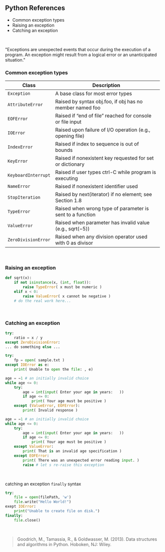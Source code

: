 ## Python References

* Common exception types
* Raising an exception
* Catching an exception

&nbsp;
&nbsp;
&nbsp;

"Exceptions are unexpected events that occur during the execution of a program. An exception might result from a logical error or an unanticipated situation."

### Common exception types

 Class | Description
-------|------------
 `Exception` | A base class for most error types
 `AttributeError` | Raised by syntax obj.foo, if obj has no member named foo
 `EOFError` | Raised if “end of file” reached for console or file input
 `IOError` | Raised upon failure of I/O operation (e.g., opening file)
 `IndexError` | Raised if index to sequence is out of bounds
 `KeyError` | Raised if nonexistent key requested for set or dictionary
 `KeyboardInterrupt` | Raised if user types ctrl-C while program is executing
 `NameError` | Raised if nonexistent identifier used
 `StopIteration` | Raised by next(iterator) if no element; see Section 1.8
 `TypeError` | Raised when wrong type of parameter is sent to a function
 `ValueError` | Raised when parameter has invalid value (e.g., sqrt(−5))
 `ZeroDivisionError` | Raised when any division operator used with 0 as divisor
 
 
&nbsp;

### Raising an exception

```python
def sqrt(x):
    if not isinstance(x, (int, float)):
        raise TypeError( x must be numeric ) 
    elif x < 0:
        raise ValueError( x cannot be negative ) 
    # do the real work here...
```
&nbsp;

### Catching an exception

```python
try:
    ratio = x / y
except ZeroDivisionError: 
... do something else ...
```
```python
try:
    fp = open( sample.txt )
except IOError as e:
    print( Unable to open the file: , e)
```
```python
age = −1 # an initially invalid choice 
while age <= 0:
    try:
        age = int(input( Enter your age in years:   )) 
        if age <= 0:
            print( Your age must be positive ) 
    except (ValueError, EOFError):
        print( Invalid response )
```
```python
age = −1 # an initially invalid choice 
while age <= 0:
    try:
        age = int(input( Enter your age in years:   )) 
        if age <= 0:
            print( Your age must be positive ) 
    except ValueError:
        print( That is an invalid age specification ) 
    except EOFError:
        print( There was an unexpected error reading input. ) 
        raise # let s re-raise this exception
```

&nbsp;

catching an exception `finally` syntax
```python
try:
    file = open(filePath, 'w')
    file.write("Hello World!")
exept IOError:
    print("Unable to create file on disk.")
finally:
    file.close()
```

&nbsp;
&nbsp;
&nbsp;


> Goodrich, M., Tamassia, R., & Goldwasser, M. (2013). Data structures and algorithms in Python. Hoboken, NJ: Wiley.

